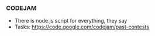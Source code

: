 ### CODEJAM
- There is node.js script for everything, they say
- Tasks: https://code.google.com/codejam/past-contests